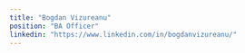 ```yaml
---
title: "Bogdan Vizureanu"
position: "BA Officer"
linkedin: "https://www.linkedin.com/in/bogdanvizureanu/"
---
```

